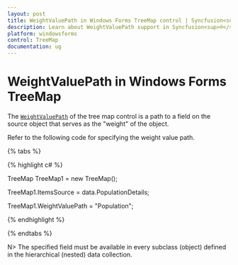 ```yaml
---
layout: post
title: WeightValuePath in Windows Forms TreeMap control | Syncfusion<sup>®</sup>
description: Learn about WeightValuePath support in Syncfusion<sup>®</sup> Windows Forms TreeMap control, its elements and more details.
platform: windowsforms
control: TreeMap 
documentation: ug
---
```


# WeightValuePath in Windows Forms TreeMap

The [`WeightValuePath`](https://help.syncfusion.com/cr/windowsforms/Syncfusion.Windows.Forms.TreeMap.TreeMap.html#Syncfusion_Windows_Forms_TreeMap_TreeMap_WeightValuePath) of the tree map control is a path to a field on the source object that serves as the "weight" of the object. 

Refer to the following code for specifying the weight value path.

{% tabs %}

{% highlight c# %}

TreeMap TreeMap1 = new TreeMap();

TreeMap1.ItemsSource = data.PopulationDetails;

TreeMap1.WeightValuePath = "Population";

{% endhighlight %}

{% endtabs %}

N> The specified field must be available in every subclass (object) defined in the hierarchical (nested) data collection.
